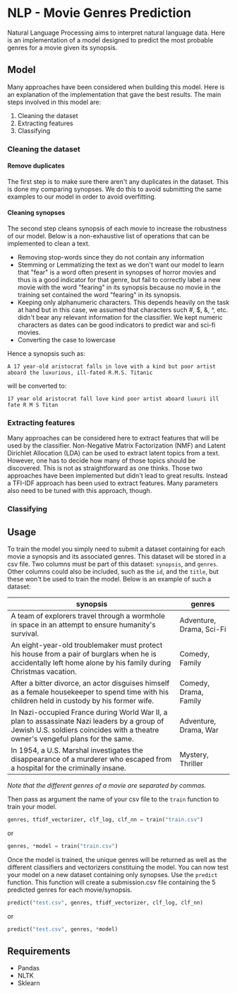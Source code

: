 # NLP - Movie Genres Prediction
Natural Language Processing aims to interpret natural language data. Here is an implementation of a model designed to predict the most probable genres for a movie given its synopsis.

## Model
Many approaches have been considered when building this model. Here is an explanation of the implementation that gave the best results.
The main steps involved in this model are:
1. Cleaning the dataset
2. Extracting features
3. Classifying

### Cleaning the dataset
#### Remove duplicates
The first step is to make sure there aren't any duplicates in the dataset. This is done my comparing synopses. We do this to avoid submitting the same examples to our model in order to avoid overfitting.
#### Cleaning synopses
The second step cleans synopsis of each movie to increase the robustness of our model. Below is a non-exhaustive list of operations that can be implemented to clean a text.
- Removing stop-words since they do not contain any information
- Stemming or Lemmatizing the text as we don't want our model to learn that "fear" is a word often present in synopses of horror movies and thus is a good indicator for that genre, but fail to correctly label a new movie with the word "fearing" in its synopsis because no movie in the training set contained the word "fearing" in its synopsis.
- Keeping only alphanumeric characters. This depends heavily on the task at hand but in this case, we assumed that characters such #, $, &, ^, etc. didn't bear any relevant information for the classifier. We kept numeric characters as dates can be good indicators to predict war and sci-fi movies.
- Converting the case to lowercase


Hence a synopsis such as:
```
A 17 year-old aristocrat falls in love with a kind but poor artist aboard the luxurious, ill-fated R.M.S. Titanic
```
will be converted to:
```
17 year old aristocrat fall love kind poor artist aboard luxuri ill fate R M S Titan
```

### Extracting features
Many approaches can be considered here to extract features that will be used by the classifier.
Non-Negative Matrix Factorization (NMF) and Latent Dirichlet Allocation (LDA) can be used to extract latent topics from a text. However, one has to decide how many of those topics should be discovered. This is not as straightforward as one thinks. Those two approaches have been implemented but didn't lead to great results. Instead a TFI-IDF approach has been used to extract features. Many parameters also need to be tuned with this approach, though.

### Classifying


## Usage
To train the model you simply need to submit a dataset containing for each movie a synopsis and its associated genres. This dataset will be stored in a csv file. Two columns must be part of this dataset: `synopsis`, and `genres`. Other columns could also be included, such as the `id`, and the `title`, but these won't be used to train the model. Below is an example of such a dataset:

| synopsis | genres |
| --- | --- |
| A team of explorers travel through a wormhole in space in an attempt to ensure humanity's survival. | Adventure, Drama, Sci-Fi |
| An eight-year-old troublemaker must protect his house from a pair of burglars when he is accidentally left home alone by his family during Christmas vacation. | Comedy, Family |
| After a bitter divorce, an actor disguises himself as a female housekeeper to spend time with his children held in custody by his former wife. | Comedy, Drama, Family |
| In Nazi-occupied France during World War II, a plan to assassinate Nazi leaders by a group of Jewish U.S. soldiers coincides with a theatre owner's vengeful plans for the same. | Adventure, Drama, War |
| In 1954, a U.S. Marshal investigates the disappearance of a murderer who escaped from a hospital for the criminally insane. | Mystery, Thriller |

_Note that the different genres of a movie are separated by commas._

Then pass as argument the name of your csv file to the `train` function to train your model.
```python
genres, tfidf_vectorizer, clf_log, clf_nn = train("train.csv")
```
or
```python
genres, *model = train("train.csv")
```

Once the model is trained, the unique genres will be returned as well as the different classifiers and vectorizers constituing the model.
You can now test your model on a new dataset containing only synopses. Use the `predict` function. This function will create a submission.csv file containing the 5 predicted genres for each movie/synopsis.
```python
predict("test.csv", genres, tfidf_vectorizer, clf_log, clf_nn)
```
or
```python
predict("test.csv", genres, *model)
```

## Requirements
- Pandas
- NLTK
- Sklearn
